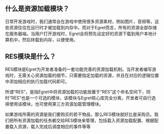 ## 什么是资源加载模块？

日常开发游戏时，我们通常会在游戏中使用很多资源素材，例如图片，音频等。这些资源往往在运行时才被加载到内存中。而对于Egret而言，所有的资源全部存储在服务器端。当用户打开游戏时，Egret会将预先设定好的资源下载到用户本地计算机中，然后转载到内存，以便使用。

## RES模块是什么？
RES模块是Egret为开发者准备的一套功能完善的资源加载机制。当开发者编写游戏时，无需关心资源加载的细节，只需要指定加载的资源，并且在对应的逻辑位置中添加相应的执行加载代码即可。

所谓“RES”，是指Egret中将资源加载的功能放置于“RES”这个命名空间下，同时“RES”也是一个可选的模块，该模块与Egret核心库完全分离，开发者可自行选择使用该模块，也可使用第三方资源加载管理模块。

如果游戏所需的资源是我们要购买的若干物品，那么RES模块就好比是采购员。我们把所有资源加载的任务都交给RES模块来管理，包括载入资源加载配置、根据配置载入资源，载入完成后调度相应的事件等等

